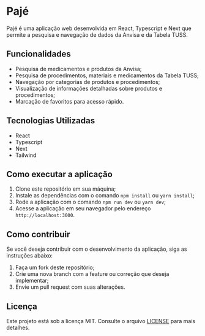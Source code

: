 # Pajé

Pajé é uma aplicação web desenvolvida em React, Typescript e Next que permite a pesquisa e navegação de dados da Anvisa e da Tabela TUSS.

## Funcionalidades

- Pesquisa de medicamentos e produtos da Anvisa;
- Pesquisa de procedimentos, materiais e medicamentos da Tabela TUSS;
- Navegação por categorias de produtos e procedimentos;
- Visualização de informações detalhadas sobre produtos e procedimentos;
- Marcação de favoritos para acesso rápido.

## Tecnologias Utilizadas

- React
- Typescript
- Next
- Tailwind

## Como executar a aplicação

1. Clone este repositório em sua máquina;
2. Instale as dependências com o comando `npm install` ou `yarn install`;
3. Rode a aplicação com o comando `npm run dev` ou `yarn dev`;
4. Acesse a aplicação em seu navegador pelo endereço `http://localhost:3000`.

## Como contribuir

Se você deseja contribuir com o desenvolvimento da aplicação, siga as instruções abaixo:

1. Faça um fork deste repositório;
2. Crie uma nova branch com a feature ou correção que deseja implementar;
3. Envie um pull request com suas alterações.

## Licença

Este projeto está sob a licença MIT. Consulte o arquivo [LICENSE](LICENSE) para mais detalhes.
